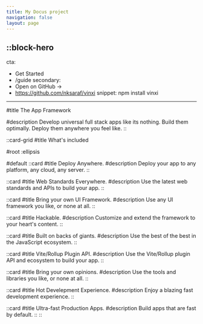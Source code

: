 ```yaml
---
title: My Docus project
navigation: false
layout: page
---
```


::block-hero
---
cta:
  - Get Started
  - /guide
secondary:
  - Open on GitHub →
  - https://github.com/nksaraf/vinxi
snippet: npm install vinxi
---

#title
The App Framework

#description
Develop universal full stack apps like its nothing. Build them optimally. Deploy them anywhere you feel like.
::

::card-grid
#title
What's included

#root
:ellipsis

#default
  ::card
  #title
  Deploy Anywhere.
  #description
  Deploy your app to any platform, any cloud, any server.
  ::

  ::card
  #title
  Web Standards Everywhere.
  #description
  Use the latest web standards and APIs to build your app.
  ::

  ::card
  #title
  Bring your own UI Framework.
  #description
  Use any UI framework you like, or none at all.
  ::

  ::card
  #title
  Hackable.
  #description
  Customize and extend the framework to your heart's content.
  ::

  ::card
  #title
  Built on backs of giants.
  #description
  Use the best of the best in the JavaScript ecosystem.
  ::

  ::card
  #title
  Vite/Rollup Plugin API.
  #description
  Use the Vite/Rollup plugin API and ecosystem to build your app.
  ::

  ::card
  #title
  Bring your own opinions.
  #description
  Use the tools and libraries you like, or none at all.
  ::

  ::card
  #title
  Hot Develepment Experience.
  #description
  Enjoy a blazing fast development experience.
  ::

  ::card
  #title
  Ultra-fast Production Apps.
  #description
  Build apps that are fast by default.
  ::
::